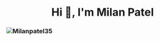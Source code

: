 <h1 align="center">Hi 👋, I'm Milan Patel</h1>
<h3 align="center"System Engineer At Samarth Technoverse</h3>

<p align="left"> <img src="https://komarev.com/ghpvc/?username=Milanpatel35&label=Profile%20views&color=0e75b6&style=flat" alt="Milanpatel35" /> </p>

<!--
**Milanpatel35/Milanpatel35** is a ✨ _special_ ✨ repository because its `README.md` (this file) appears on your GitHub profile.

Here are some ideas to get you started:

- 🔭 I’m currently working on ...
- 🌱 I’m currently learning ...
- 👯 I’m looking to collaborate on ...
- 🤔 I’m looking for help with ...
- 💬 Ask me about ...
- 📫 How to reach me: ...
- 😄 Pronouns: ...
- ⚡ Fun fact: ...
-->
